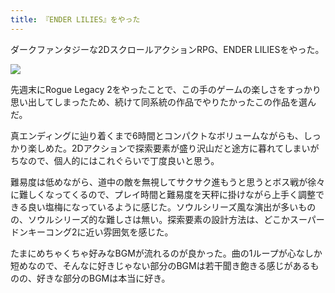 ```yaml
---
title: 『ENDER LILIES』をやった
---
```

ダークファンタジーな2DスクロールアクションRPG、ENDER LILIESをやった。

![](https://lh3.googleusercontent.com/docs/ADP-6oFq3kYQtVtqXm-hiNTFKTjdOnPF4KTpJi-HQxKbSyAAXB95BTZDIUDH-0AySBFLwLxqZTINg-JU1a_aOKILZ5azc-LLI5--UoevSkQRzZ6cBLjYjUzdKxw95Jfh--1YWl52k3a2XwLI4Uwc4xfOAyBhCUysDlkBspEg251tpbtSoG_D1ucG9LNOXpwDh2OOMPPU-EnFNPCDhBUp-NEKfLjr5mnannWML0d9Rx30an36d-VBnv7wGwPJyFk_l-fxtKROfTMdu5AdQqfMbXYr3NHMccw4tQWyVM2NKQsP6e8ax8F6LJtIhei0nCFDmafVo9YXvgigONEycf92itKl44XjUtMX9HwcHgL58xXlXLRMqSWalcn1ge2BPhSN97U9oH8PURQKSj2fkLSvWmWDjODheM1bmnch-V_TJFaRafonvj_BT23XRJ_Uc-tN1zp67cKIASB3Ogwx0vOFVCYkZJbkG_ipSQ0o2Jm-3sHjrirp12CWIyxS-ylkrtu1DZvDVMugXu3NwfUIVwzdUJltbJZ2fjIAqLPjuvLPaQbGrZI2bUtGrDdxIezfDRRYsYStrgABlbkligps-OWfCMr8YDjBwlxZqOo2W-OKSSYJv2NC8BmdeDBagVta5j1DMSEDTu-HdFb_6YnuXbCGr-JcT3DYk_JZzEcjIQ_ASGBl-KF7e1_TQqQy5-R4ljHIJC02Ejj6IxgYtys7RkZ8sEaoZhiM2PZPNeOnc5KaTR2cQpzuuu0M174btcG_iV1CQ0FK5pScbUM0kTSDnJCPbEsPZVGY16vN5FMysUGRB9RvboOMgl90Mf8K8ifggGWUvBqA1Rm3iB5ew8LpeEBTJHc1Ssi1jXCL-AIljEDlYQ2ivKCrOhcDM1YOVIbiEKzO8aZLoV5nlkKZEJxPxbupKDz0ZRilfjjjni9Z5KK5LJOVQAWLT18sVA1zD_0YP0lIH5ke-aNTbKkAk8yOv_PiJuxMCu0yttB6WEZyZ9nUyQVsh6SB7cZzpw3Fydccahx4_m9Beda1iHh2Kxeek22G3I7DEJCKZs-43Uprf6OWlZIIpN2W_q4II1_FNFfj0ac6K42yJL1KofKrWtrYlVwNA8_2j3_LwnyX_tkMo5rng8xywAckBJJezgk5m02sq6ZOQjWYlvk6aB_yDh_WpgBtXvV3U_50-jHSx3fvk7J-JtqH-dIOdr5h6duZ0Qmym6PzZNUKXdzPjW5OFKE0k4eA2g7CptTTLwvk-aEpJ1Lct2vmNS8-cWbOUw)

先週末にRogue Legacy 2をやったことで、この手のゲームの楽しさをすっかり思い出してしまったため、続けて同系統の作品でやりたかったこの作品を選んだ。

真エンディングに辿り着くまで6時間とコンパクトなボリュームながらも、しっかり楽しめた。2Dアクションで探索要素が盛り沢山だと途方に暮れてしまいがちなので、個人的にはこれぐらいで丁度良いと思う。

難易度は低めながら、道中の敵を無視してサクサク進もうと思うとボス戦が徐々に難しくなってくるので、プレイ時間と難易度を天秤に掛けながら上手く調整できる良い塩梅になっているように感じた。ソウルシリーズ風な演出が多いものの、ソウルシリーズ的な難しさは無い。探索要素の設計方法は、どこかスーパードンキーコング2に近い雰囲気を感じた。

たまにめちゃくちゃ好みなBGMが流れるのが良かった。曲の1ループが心なしか短めなので、そんなに好きじゃない部分のBGMは若干聞き飽きる感じがあるものの、好きな部分のBGMは本当に好き。
